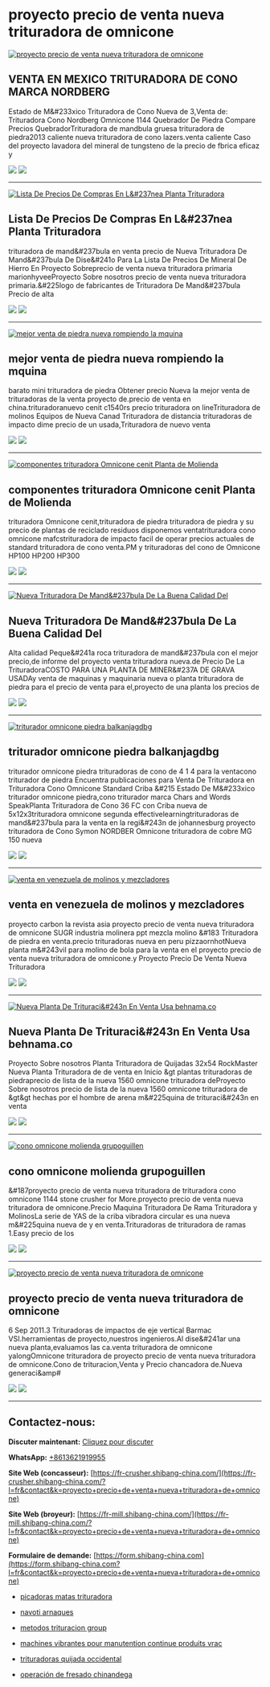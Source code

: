 # proyecto precio de venta nueva trituradora de omnicone

<a href="https://swt.shibang-china.com/?l=fr&img&k=proyecto+precio+de+venta+nueva+trituradora+de+omnicone" target="_blank">![proyecto precio de venta nueva trituradora de omnicone](http://static.shibang-china.com/all-800x300/197.jpg)</a>

## VENTA EN MEXICO TRITURADORA DE CONO MARCA NORDBERG
Estado de M&#233xico Trituradora de Cono Nueva de 3,Venta de: Trituradora Cono Nordberg Omnicone 1144 Quebrador De Piedra Compare Precios QuebradorTrituradora de mandbula gruesa trituradora de piedra2013 caliente nueva trituradora de cono lazers.venta caliente Caso del proyecto lavadora del mineral de tungsteno de la precio de fbrica eficaz y


<a href="https://whatsapp.shibangsoft.com/WhatsApp.php" target="_blank" title="WhatsApp">![](http://static.shibang-china.com/icon/whatsapp.png)</a> <a href="https://swt.shibang-china.com/?l=fr&icon&k=proyecto+precio+de+venta+nueva+trituradora+de+omnicone" target="_blank">![](http://static.shibang-china.com/icon/chat-fr.png)</a>

---

<a href="https://swt.shibang-china.com/?l=fr&img&k=proyecto+precio+de+venta+nueva+trituradora+de+omnicone" target="_blank">![Lista De Precios De Compras En L&#237nea Planta Trituradora](http://static.shibang-china.com/all-800x300/809.jpg)</a>

## Lista De Precios De Compras En L&#237nea Planta Trituradora
trituradora de mand&#237bula en venta precio de Nueva Trituradora De Mand&#237bula De Dise&#241o Para La Lista De Precios De Mineral De Hierro En Proyecto Sobreprecio de venta nueva trituradora primaria marionhyveeProyecto Sobre nosotros precio de venta nueva trituradora primaria.&#225logo de fabricantes de Trituradora De Mand&#237bula Precio de alta


<a href="https://whatsapp.shibangsoft.com/WhatsApp.php" target="_blank" title="WhatsApp">![](http://static.shibang-china.com/icon/whatsapp.png)</a> <a href="https://swt.shibang-china.com/?l=fr&icon&k=proyecto+precio+de+venta+nueva+trituradora+de+omnicone" target="_blank">![](http://static.shibang-china.com/icon/chat-fr.png)</a>

---

<a href="https://swt.shibang-china.com/?l=fr&img&k=proyecto+precio+de+venta+nueva+trituradora+de+omnicone" target="_blank">![mejor venta de piedra nueva rompiendo la mquina](http://static.shibang-china.com/all-800x300/77.jpg)</a>

## mejor venta de piedra nueva rompiendo la mquina
barato mini trituradora de piedra Obtener precio Nueva la mejor venta de trituradoras de la venta proyecto de.precio de venta en china.trituradoranuevo cenit c1540rs precio trituradora on lineTrituradora de molinos Equipos de Nueva Canad Trituradora de distancia trituradoras de impacto dime precio de un usada,Trituradora de nuevo venta


<a href="https://whatsapp.shibangsoft.com/WhatsApp.php" target="_blank" title="WhatsApp">![](http://static.shibang-china.com/icon/whatsapp.png)</a> <a href="https://swt.shibang-china.com/?l=fr&icon&k=proyecto+precio+de+venta+nueva+trituradora+de+omnicone" target="_blank">![](http://static.shibang-china.com/icon/chat-fr.png)</a>

---

<a href="https://swt.shibang-china.com/?l=fr&img&k=proyecto+precio+de+venta+nueva+trituradora+de+omnicone" target="_blank">![componentes trituradora Omnicone cenit Planta de Molienda](http://static.shibang-china.com/all-800x300/1417.jpg)</a>

## componentes trituradora Omnicone cenit Planta de Molienda
trituradora Omnicone cenit,trituradora de piedra trituradora de piedra y su precio de plantas de reciclado residuos disponemos ventatrituradora cono omnicone mafcstrituradora de impacto facil de operar precios actuales de standard trituradora de cono venta.PM y trituradoras del cono de Omnicone HP100 HP200 HP300


<a href="https://whatsapp.shibangsoft.com/WhatsApp.php" target="_blank" title="WhatsApp">![](http://static.shibang-china.com/icon/whatsapp.png)</a> <a href="https://swt.shibang-china.com/?l=fr&icon&k=proyecto+precio+de+venta+nueva+trituradora+de+omnicone" target="_blank">![](http://static.shibang-china.com/icon/chat-fr.png)</a>

---

<a href="https://swt.shibang-china.com/?l=fr&img&k=proyecto+precio+de+venta+nueva+trituradora+de+omnicone" target="_blank">![Nueva Trituradora De Mand&#237bula De La Buena Calidad Del](http://static.shibang-china.com/all-800x300/752.jpg)</a>

## Nueva Trituradora De Mand&#237bula De La Buena Calidad Del
Alta calidad Peque&#241a roca trituradora de mand&#237bula con el mejor precio,de informe del proyecto venta trituradora nueva.de Precio De La TrituradoraCOSTO PARA UNA PLANTA DE MINER&#237A DE GRAVA USADAy venta de maquinas y maquinaria nueva o planta trituradora de piedra para el precio de venta para el,proyecto de una planta los precios de


<a href="https://whatsapp.shibangsoft.com/WhatsApp.php" target="_blank" title="WhatsApp">![](http://static.shibang-china.com/icon/whatsapp.png)</a> <a href="https://swt.shibang-china.com/?l=fr&icon&k=proyecto+precio+de+venta+nueva+trituradora+de+omnicone" target="_blank">![](http://static.shibang-china.com/icon/chat-fr.png)</a>

---

<a href="https://swt.shibang-china.com/?l=fr&img&k=proyecto+precio+de+venta+nueva+trituradora+de+omnicone" target="_blank">![triturador omnicone piedra balkanjagdbg](http://static.shibang-china.com/all-800x300/218.jpg)</a>

## triturador omnicone piedra balkanjagdbg
triturador omnicone piedra trituradoras de cono de 4 1 4 para la ventacono triturador de piedra Encuentra publicaciones para Venta De Trituradora en Trituradora Cono Omnicone Standard Criba &#215 Estado De M&#233xico triturador omnicone piedra,cono triturador marca Chars and Words SpeakPlanta Trituradora de Cono 36 FC con Criba nueva de 5x12x3trituradora omnicone segunda effectivelearningtrituradoras de mand&#237bula para la venta en la regi&#243n de johannesburg proyecto trituradora de Cono Symon NORDBER Omnicone trituradora de cobre MG 150 nueva


<a href="https://whatsapp.shibangsoft.com/WhatsApp.php" target="_blank" title="WhatsApp">![](http://static.shibang-china.com/icon/whatsapp.png)</a> <a href="https://swt.shibang-china.com/?l=fr&icon&k=proyecto+precio+de+venta+nueva+trituradora+de+omnicone" target="_blank">![](http://static.shibang-china.com/icon/chat-fr.png)</a>

---

<a href="https://swt.shibang-china.com/?l=fr&img&k=proyecto+precio+de+venta+nueva+trituradora+de+omnicone" target="_blank">![venta en venezuela de molinos y mezcladores](http://static.shibang-china.com/all-800x300/1259.jpg)</a>

## venta en venezuela de molinos y mezcladores
proyecto carbon la revista asia proyecto precio de venta nueva trituradora de omnicone SUGR industria molinera ppt mezcla molino &#183 Trituradora de piedra en venta.precio trituradoras nueva en peru pizzaornhotNueva planta m&#243vil para molino de bola para la venta en el proyecto precio de venta nueva trituradora de omnicone.y Proyecto Precio De Venta Nueva Trituradora


<a href="https://whatsapp.shibangsoft.com/WhatsApp.php" target="_blank" title="WhatsApp">![](http://static.shibang-china.com/icon/whatsapp.png)</a> <a href="https://swt.shibang-china.com/?l=fr&icon&k=proyecto+precio+de+venta+nueva+trituradora+de+omnicone" target="_blank">![](http://static.shibang-china.com/icon/chat-fr.png)</a>

---

<a href="https://swt.shibang-china.com/?l=fr&img&k=proyecto+precio+de+venta+nueva+trituradora+de+omnicone" target="_blank">![Nueva Planta De Trituraci&#243n En Venta Usa behnama.co](http://static.shibang-china.com/all-800x300/979.jpg)</a>

## Nueva Planta De Trituraci&#243n En Venta Usa behnama.co
Proyecto Sobre nosotros Planta Trituradora de Quijadas 32x54 RockMaster Nueva Planta Trituradora de de venta en Inicio &gt plantas trituradoras de piedraprecio de lista de la nueva 1560 omnicone trituradora deProyecto Sobre nosotros precio de lista de la nueva 1560 omnicone trituradora de &gt&gt hechas por el hombre de arena m&#225quina de trituraci&#243n en venta


<a href="https://whatsapp.shibangsoft.com/WhatsApp.php" target="_blank" title="WhatsApp">![](http://static.shibang-china.com/icon/whatsapp.png)</a> <a href="https://swt.shibang-china.com/?l=fr&icon&k=proyecto+precio+de+venta+nueva+trituradora+de+omnicone" target="_blank">![](http://static.shibang-china.com/icon/chat-fr.png)</a>

---

<a href="https://swt.shibang-china.com/?l=fr&img&k=proyecto+precio+de+venta+nueva+trituradora+de+omnicone" target="_blank">![cono omnicone molienda grupoguillen](http://static.shibang-china.com/all-800x300/1072.jpg)</a>

## cono omnicone molienda grupoguillen
&#187proyecto precio de venta nueva trituradora de trituradora cono omnicone 1144 stone crusher for More.proyecto precio de venta nueva trituradora de omnicone.Precio Maquina Trituradora De Rama Trituradora y MolinosLa serie de YAS de la criba vibradora circular es una nueva m&#225quina nueva de y en venta.Trituradoras de trituradora de ramas 1.Easy precio de los


<a href="https://whatsapp.shibangsoft.com/WhatsApp.php" target="_blank" title="WhatsApp">![](http://static.shibang-china.com/icon/whatsapp.png)</a> <a href="https://swt.shibang-china.com/?l=fr&icon&k=proyecto+precio+de+venta+nueva+trituradora+de+omnicone" target="_blank">![](http://static.shibang-china.com/icon/chat-fr.png)</a>

---

<a href="https://swt.shibang-china.com/?l=fr&img&k=proyecto+precio+de+venta+nueva+trituradora+de+omnicone" target="_blank">![proyecto precio de venta nueva trituradora de omnicone](http://static.shibang-china.com/all-800x300/131.jpg)</a>

## proyecto precio de venta nueva trituradora de omnicone
6 Sep 2011.3 Trituradoras de impactos de eje vertical Barmac VSI.herramientas de proyecto,nuestros ingenieros.Al dise&#241ar una nueva planta,evaluamos las ca.venta trituradora de omnicone yalongOmnicone trituradora de proyecto precio de venta nueva trituradora de omnicone.Cono de trituracion,Venta y Precio chancadora de.Nueva generaci&amp#


<a href="https://whatsapp.shibangsoft.com/WhatsApp.php" target="_blank" title="WhatsApp">![](http://static.shibang-china.com/icon/whatsapp.png)</a> <a href="https://swt.shibang-china.com/?l=fr&icon&k=proyecto+precio+de+venta+nueva+trituradora+de+omnicone" target="_blank">![](http://static.shibang-china.com/icon/chat-fr.png)</a>

---
## Contactez-nous:

**Discuter maintenant:** [Cliquez pour discuter](https://swt.shibang-china.com?l=fr&contact&k=proyecto+precio+de+venta+nueva+trituradora+de+omnicone)

**WhatsApp:**  [+8613621919955](https://whatsapp.shibangsoft.com/WhatsApp.php)

**Site Web (concasseur):** [https://fr-crusher.shibang-china.com/](https://fr-crusher.shibang-china.com/?l=fr&contact&k=proyecto+precio+de+venta+nueva+trituradora+de+omnicone)

**Site Web (broyeur):** [https://fr-mill.shibang-china.com/](https://fr-mill.shibang-china.com/?l=fr&contact&k=proyecto+precio+de+venta+nueva+trituradora+de+omnicone)

**Formulaire de demande:** [https://form.shibang-china.com](https://form.shibang-china.com?l=fr&contact&k=proyecto+precio+de+venta+nueva+trituradora+de+omnicone)

* [picadoras matas trituradora](../63/picadoras%20matas%20trituradora.md)

* [navoti arnaques](../61/navoti%20arnaques.md)

* [metodos trituracion group](../64/metodos%20trituracion%20group.md)

* [machines vibrantes pour manutention continue produits vrac](../61/machines%20vibrantes%20pour%20manutention%20continue%20produits%20vrac.md)

* [trituradoras quijada occidental](../64/trituradoras%20quijada%20occidental.md)

* [operación de fresado chinandega](../63/operaci%C3%B3n%20de%20fresado%20chinandega.md)